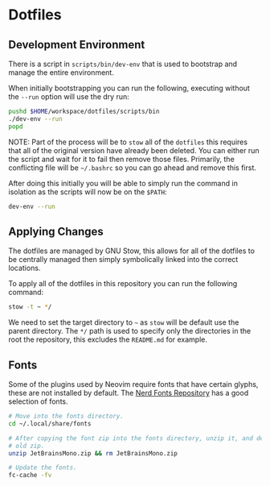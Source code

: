# Dotfiles

## Development Environment

There is a script in `scripts/bin/dev-env` that is used to bootstrap and manage
the entire environment.

When initially bootstrapping you can run the following, executing without the
`--run` option will use the dry run:

```bash
pushd $HOME/workspace/dotfiles/scripts/bin
./dev-env --run
popd
```

NOTE: Part of the process will be to `stow` all of the `dotfiles` this requires
that all of the original version have already been deleted. You can either run
the script and wait for it to fail then remove those files. Primarily, the
conflicting file will be `~/.bashrc` so you can go ahead and remove this first.

After doing this initially you will be able to simply run the command in
isolation as the scripts will now be on the `$PATH`:

```bash
dev-env --run
```
## Applying Changes

The dotfiles are managed by GNU Stow, this allows for all of the dotfiles to be
centrally managed then simply symbolically linked into the correct locations.

To apply all of the dotfiles in this repository you can run the following
command:

```bash
stow -t ~ */
```

We need to set the target directory to `~` as `stow` will be default use the
parent directory. The `*/` path is used to specify only the directories in the
root the repository, this excludes the `README.md` for example.

## Fonts

Some of the plugins used by Neovim require fonts that have certain glyphs,
these are not installed by default. The [Nerd Fonts Repository](https://github.com/ryanoasis/nerd-fonts/releases/download/v3.2.1/JetBrainsMono.zip)
has a good selection of fonts.

```bash
# Move into the fonts directory.
cd ~/.local/share/fonts

# After copying the font zip into the fonts directory, unzip it, and delete the
# old zip.
unzip JetBrainsMono.zip && rm JetBrainsMono.zip 

# Update the fonts.
fc-cache -fv
```

